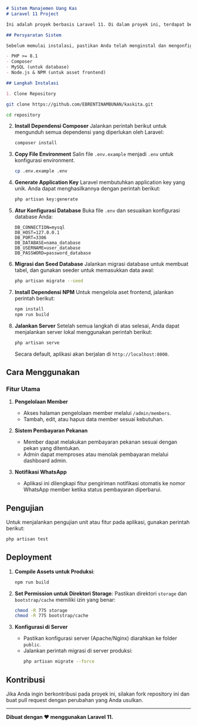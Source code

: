 
```markdown
# Sistem Manajemen Uang Kas
# Laravel 11 Project

Ini adalah proyek berbasis Laravel 11. Di dalam proyek ini, terdapat berbagai fitur seperti pengelolaan member, sistem pembayaran pekanan, pengiriman notifikasi via WhatsApp, dan lain-lain.

## Persyaratan Sistem

Sebelum memulai instalasi, pastikan Anda telah menginstal dan mengonfigurasi hal-hal berikut di sistem Anda:

- PHP >= 8.1
- Composer
- MySQL (untuk database)
- Node.js & NPM (untuk asset frontend)

## Langkah Instalasi

1. Clone Repository
   ```
   
   ```bash
   git clone https://github.com/EBRENTINAMBUNAN/kaskita.git
   ```

   ```bash
   cd repository
   ```

2. **Install Dependensi Composer**
   Jalankan perintah berikut untuk mengunduh semua dependensi yang diperlukan oleh Laravel:
   ```bash
   composer install
   ```

3. **Copy File Environment**
   Salin file `.env.example` menjadi `.env` untuk konfigurasi environment.
   ```bash
   cp .env.example .env
   ```

4. **Generate Application Key**
   Laravel membutuhkan application key yang unik. Anda dapat menghasilkannya dengan perintah berikut:
   ```bash
   php artisan key:generate
   ```

5. **Atur Konfigurasi Database**
   Buka file `.env` dan sesuaikan konfigurasi database Anda:
   ```env
   DB_CONNECTION=mysql
   DB_HOST=127.0.0.1
   DB_PORT=3306
   DB_DATABASE=nama_database
   DB_USERNAME=user_database
   DB_PASSWORD=password_database
   ```

6. **Migrasi dan Seed Database**
   Jalankan migrasi database untuk membuat tabel, dan gunakan seeder untuk memasukkan data awal:
   ```bash
   php artisan migrate --seed
   ```

7. **Install Dependensi NPM**
   Untuk mengelola aset frontend, jalankan perintah berikut:
   ```bash
   npm install
   npm run build
   ```

8. **Jalankan Server**
   Setelah semua langkah di atas selesai, Anda dapat menjalankan server lokal menggunakan perintah berikut:
   ```bash
   php artisan serve
   ```

   Secara default, aplikasi akan berjalan di `http://localhost:8000`.

## Cara Menggunakan

### Fitur Utama
1. **Pengelolaan Member**
   - Akses halaman pengelolaan member melalui `/admin/members`.
   - Tambah, edit, atau hapus data member sesuai kebutuhan.

2. **Sistem Pembayaran Pekanan**
   - Member dapat melakukan pembayaran pekanan sesuai dengan pekan yang ditentukan.
   - Admin dapat memproses atau menolak pembayaran melalui dashboard admin.

3. **Notifikasi WhatsApp**
   - Aplikasi ini dilengkapi fitur pengiriman notifikasi otomatis ke nomor WhatsApp member ketika status pembayaran diperbarui.

## Pengujian

Untuk menjalankan pengujian unit atau fitur pada aplikasi, gunakan perintah berikut:
```bash
php artisan test
```

## Deployment

1. **Compile Assets untuk Produksi**:
   ```bash
   npm run build
   ```

2. **Set Permission untuk Direktori Storage**:
   Pastikan direktori `storage` dan `bootstrap/cache` memiliki izin yang benar:
   ```bash
   chmod -R 775 storage
   chmod -R 775 bootstrap/cache
   ```

3. **Konfigurasi di Server**
   - Pastikan konfigurasi server (Apache/Nginx) diarahkan ke folder `public`.
   - Jalankan perintah migrasi di server produksi:
     ```bash
     php artisan migrate --force
     ```

## Kontribusi

Jika Anda ingin berkontribusi pada proyek ini, silakan fork repository ini dan buat pull request dengan perubahan yang Anda usulkan.

---

**Dibuat dengan ❤️ menggunakan Laravel 11.**
```
